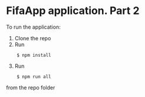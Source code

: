 # FifaApp application. Part 2

To run the application:

1. Clone the repo
2. Run
```console
    $ npm install
```
3. Run
```console
    $ npm run all
```
from the repo folder    
